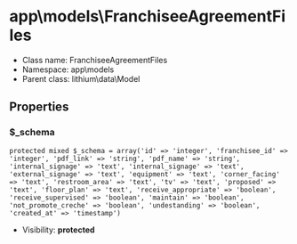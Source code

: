 app\models\FranchiseeAgreementFiles
===============






* Class name: FranchiseeAgreementFiles
* Namespace: app\models
* Parent class: lithium\data\Model





Properties
----------


### $_schema

    protected mixed $_schema = array('id' => 'integer', 'franchisee_id' => 'integer', 'pdf_link' => 'string', 'pdf_name' => 'string', 'internal_signage' => 'text', 'internal_signage' => 'text', 'external_signage' => 'text', 'equipment' => 'text', 'corner_facing' => 'text', 'restroom_area' => 'text', 'tv' => 'text', 'proposed' => 'text', 'floor_plan' => 'text', 'receive_appropriate' => 'boolean', 'receive_supervised' => 'boolean', 'maintain' => 'boolean', 'not_promote_creche' => 'boolean', 'undestanding' => 'boolean', 'created_at' => 'timestamp')





* Visibility: **protected**




